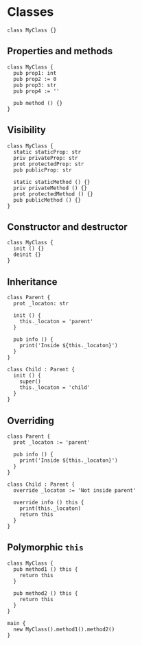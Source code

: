 # Classes
```the
class MyClass {}
```

## Properties and methods
```the
class MyClass {
  pub prop1: int
  pub prop2 := 0
  pub prop3: str
  pub prop4 := ''

  pub method () {}
}
```

## Visibility
```the
class MyClass {
  static staticProp: str
  priv privateProp: str
  prot protectedProp: str
  pub publicProp: str

  static staticMethod () {}
  priv privateMethod () {}
  prot protectedMethod () {}
  pub publicMethod () {}
}
```

## Constructor and destructor
```the
class MyClass {
  init () {}
  deinit {}
}
```

## Inheritance
```the
class Parent {
  prot _locaton: str

  init () {
    this._locaton = 'parent'
  }

  pub info () {
    print('Inside ${this._locaton}')
  }
}

class Child : Parent {
  init () {
    super()
    this._locaton = 'child'
  }
}
```

## Overriding
```the
class Parent {
  prot _locaton := 'parent'

  pub info () {
    print('Inside ${this._locaton}')
  }
}

class Child : Parent {
  override _locaton := 'Not inside parent'

  override info () this {
    print(this._locaton)
    return this
  }
}
```

## Polymorphic `this`
```the
class MyClass {
  pub method1 () this {
    return this
  }

  pub method2 () this {
    return this
  }
}

main {
  new MyClass().method1().method2()
}
```
